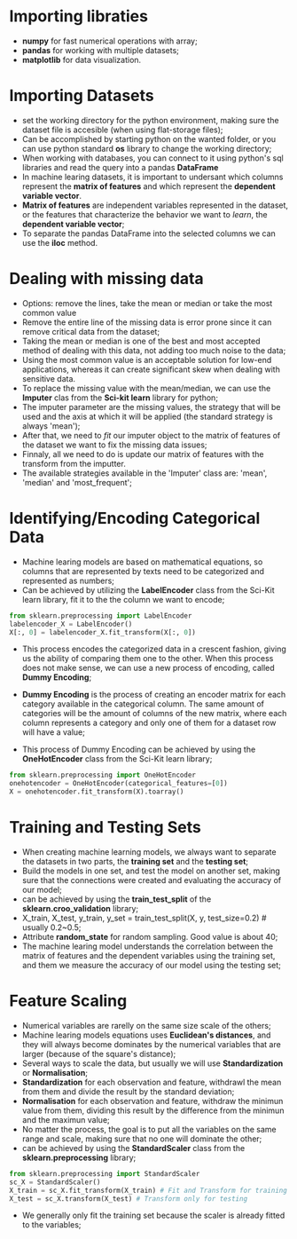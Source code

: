 # Importing libraties
* **numpy** for fast numerical operations with array;
* **pandas** for working with multiple datasets;
* **matplotlib** for data visualization.

# Importing Datasets
* set the working directory for the python environment, making sure the dataset file is accesible (when using flat-storage files);
* Can be accomplished by starting python on the wanted folder, or you can use python standard **os** library to change the working directory;
* When working with databases, you can connect to it using python's sql libraries and read the query into a pandas **DataFrame**
* In machine learing datasets, it is important to undersant which columns represent the **matrix of features** and which represent the **dependent variable vector**.
* **Matrix of features** are independent variables represented in the dataset, or the features that characterize the behavior we want to _learn_, the **dependent variable vector**;
* To separate the pandas DataFrame into the selected columns we can use the **iloc** method.

# Dealing with missing data
* Options: remove the lines, take the mean or median or take the most common value
* Remove the entire line of the missing data is error prone since it can remove critical data from the dataset;
* Taking the mean or median is one of the best and most accepted method of dealing with this data, not adding too much noise to the data;
* Using the most common value is an acceptable solution for low-end applications, whereas it can create significant skew when dealing with sensitive data.
* To replace the missing value with the mean/median, we can use the **Imputer** clas from the **Sci-kit learn** library for python;
* The imputer parameter are the missing values, the strategy that will be used and the axis at which it will be applied (the standard strategy is always 'mean');
* After that, we need to _fit_ our imputer object to the matrix of features of the dataset we want to fix the missing data issues;
* Finnaly, all we need to do is update our matrix of features with the transform from the imputter.
* The available strategies available in the 'Imputer' class are: 'mean', 'median' and 'most_frequent';

# Identifying/Encoding Categorical Data
* Machine learing models are based on mathematical equations, so columns that are represented by texts need to be categorized and represented as numbers;
* Can be achieved by utilizing the **LabelEncoder** class from the Sci-Kit learn library, fit it to the the column we want to encode;
```python
from sklearn.preprocessing import LabelEncoder
labelencoder_X = LabelEncoder()
X[:, 0] = labelencoder_X.fit_transform(X[:, 0])
```
* This process encodes the categorized data in a crescent fashion, giving us the ability of comparing them one to the other. When this process does not make sense, we can use a new process of encoding, called **Dummy Encoding**;
* **Dummy Encoding** is the process of creating an encoder matrix for each category available in the categorical column. The same amount of categories will be the amount of columns of the new matrix, where each column represents a category and only one of them for a dataset row will have a value;

* This process of Dummy Encoding can be achieved by using the **OneHotEncoder** class from the Sci-Kit learn library;
```python
from sklearn.preprocessing import OneHotEncoder
onehotencoder = OneHotEncoder(categorical_features=[0])
X = onehotencoder.fit_transform(X).toarray()
```

# Training and Testing Sets
* When creating machine learning models, we always want to separate the datasets in two parts, the **training set** and the **testing set**;
* Build the models in one set, and test the model on another set, making sure that the connections were created and evaluating the accuracy of our model;
* can be achieved by using the **train_test_split** of the **sklearn.croo_validation** library;
* X_train, X_test, y_train, y_set = train_test_split(X, y, test_size=0.2) # usually 0.2~0.5;
* Attribute **random_state** for random sampling. Good value is about 40;
* The machine learing model understands the correlation between the matrix of features and the dependent variables using the training set, and them we measure the accuracy of our model using the testing set;

# Feature Scaling
* Numerical variables are rarelly on the same size scale of the others;
* Machine learing models equations uses **Euclidean's distances**, and they will always become dominates by the numerical variables that are larger (because of the square's distance);
* Several ways to scale the data, but usually we will use **Standardization** or **Normalisation**;
* **Standardization** for each observation and feature, withdrawl the mean from them and divide the result by the standard deviation;
* **Normalisation** for each observation and feature, withdraw the minimun value from them, dividing this result by the difference from the minimun and the maximun value;
* No matter the process, the goal is to put all the variables on the same range and scale, making sure that no one will dominate the other;
* can be achieved by using the **StandardScaler** class from the **sklearn.preprocessing** library;
```python
from sklearn.preprocessing import StandardScaler
sc_X = StandardScaler()
X_train = sc_X.fit_transform(X_train) # Fit and Transform for training
X_test = sc_X.transform(X_test) # Transform only for testing
```
* We generally only fit the training set because the scaler is already fitted to the variables;

